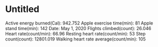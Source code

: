 # Untitled

Active energy burned(Cal): 942.752
Apple exercise time(min): 81
Apple stand time(min): 142
Date: May 1, 2020
Flights climbed(count): 26.046
Heart rate(count/min): 66.96
Resting heart rate(count/min): 53
Step count(count): 12801.019
Walking heart rate average(count/min): 105